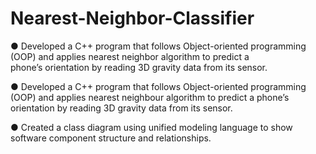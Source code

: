 # Nearest-Neighbor-Classifier
●	Developed a C++ program that follows Object-oriented programming (OOP) and applies nearest neighbor algorithm to predict a                        
  phone’s orientation by reading 3D gravity data from its sensor.

●	Developed a C++ program that follows Object-oriented programming (OOP) and applies nearest neighbour algorithm to predict 
  a phone’s orientation by reading 3D gravity data from its sensor.

●	Created a class diagram using unified modeling language to show software component structure and relationships.
